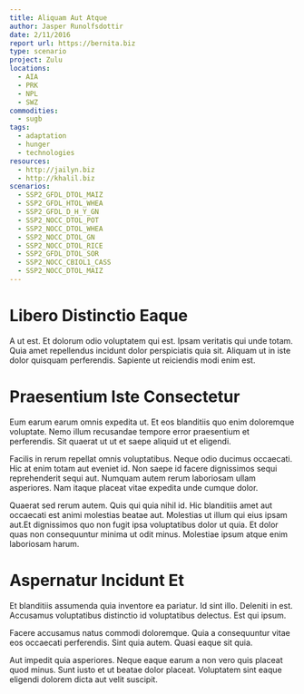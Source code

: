 ```yaml
---
title: Aliquam Aut Atque
author: Jasper Runolfsdottir
date: 2/11/2016
report url: https://bernita.biz
type: scenario
project: Zulu
locations:
  - AIA
  - PRK
  - NPL
  - SWZ
commodities:
  - sugb
tags:
  - adaptation
  - hunger
  - technologies
resources:
  - http://jailyn.biz
  - http://khalil.biz
scenarios:
  - SSP2_GFDL_DTOL_MAIZ
  - SSP2_GFDL_HTOL_WHEA
  - SSP2_GFDL_D_H_Y_GN
  - SSP2_NOCC_DTOL_POT
  - SSP2_NOCC_DTOL_WHEA
  - SSP2_NOCC_DTOL_GN
  - SSP2_NOCC_DTOL_RICE
  - SSP2_GFDL_DTOL_SOR
  - SSP2_NOCC_CBIOL1_CASS
  - SSP2_NOCC_DTOL_MAIZ
---
```

# Libero Distinctio Eaque
A ut est. Et dolorum odio voluptatem qui est. Ipsam veritatis qui unde totam. Quia amet repellendus incidunt dolor perspiciatis quia sit. Aliquam ut in iste dolor quisquam perferendis. Sapiente ut reiciendis modi enim est.

# Praesentium Iste Consectetur
Eum earum earum omnis expedita ut. Et eos blanditiis quo enim doloremque voluptate. Nemo illum recusandae tempore error praesentium et perferendis. Sit quaerat ut ut et saepe aliquid ut et eligendi.
 Facilis in rerum repellat omnis voluptatibus. Neque odio ducimus occaecati. Hic at enim totam aut eveniet id. Non saepe id facere dignissimos sequi reprehenderit sequi aut. Numquam autem rerum laboriosam ullam asperiores. Nam itaque placeat vitae expedita unde cumque dolor.
 Quaerat sed rerum autem. Quis qui quia nihil id. Hic blanditiis amet aut occaecati est animi molestias beatae aut. Molestias ut illum qui eius ipsam aut.Et dignissimos quo non fugit ipsa voluptatibus dolor ut quia. Et dolor quas non consequuntur minima ut odit minus. Molestiae ipsum atque enim laboriosam harum.

# Aspernatur Incidunt Et
Et blanditiis assumenda quia inventore ea pariatur. Id sint illo. Deleniti in est. Accusamus voluptatibus distinctio id voluptatibus delectus. Est qui ipsum.
 Facere accusamus natus commodi doloremque. Quia a consequuntur vitae eos occaecati perferendis. Sint quia autem. Quasi eaque sit quia.
 Aut impedit quia asperiores. Neque eaque earum a non vero quis placeat quod minus. Sunt iusto et ut beatae dolor placeat. Voluptatem sint eaque eligendi dolorem dicta aut velit suscipit.
